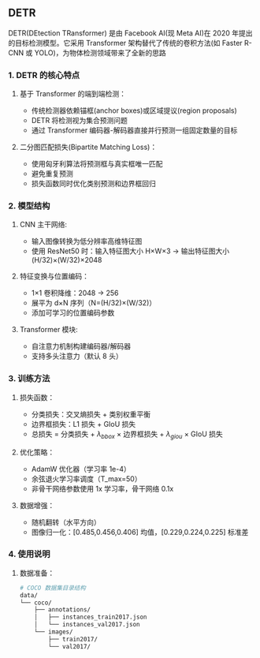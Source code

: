 ## DETR

DETR(DEtection TRansformer) 是由 Facebook AI(现 Meta AI)在 2020 年提出的目标检测模型。它采用 Transformer 架构替代了传统的卷积方法(如 Faster R-CNN 或 YOLO)，为物体检测领域带来了全新的思路

### 1. DETR 的核心特点
1. 基于 Transformer 的端到端检测：  
   - 传统检测器依赖锚框(anchor boxes)或区域提议(region proposals)
   - DETR 将检测视为集合预测问题
   - 通过 Transformer 编码器-解码器直接并行预测一组固定数量的目标

2. 二分图匹配损失(Bipartite Matching Loss)：  
   - 使用匈牙利算法将预测框与真实框唯一匹配
   - 避免重复预测
   - 损失函数同时优化类别预测和边界框回归

### 2. 模型结构
1. CNN 主干网络:  
   - 输入图像转换为低分辨率高维特征图
   - 使用 ResNet50 时：输入特征图大小 H×W×3 → 输出特征图大小 (H/32)×(W/32)×2048

2. 特征变换与位置编码：  
   - 1×1 卷积降维：2048 → 256
   - 展平为 d×N 序列（N=(H/32)×(W/32)）
   - 添加可学习的位置编码参数

3. Transformer 模块:  
   - 自注意力机制构建编码器/解码器
   - 支持多头注意力（默认 8 头）

### 3. 训练方法
1. 损失函数：  
   - 分类损失：交叉熵损失 + 类别权重平衡
   - 边界框损失：L1 损失 + GIoU 损失
   - 总损失 = 分类损失 + $\lambda_{bbox}$ × 边界框损失 + $\lambda_{giou}$ × GIoU 损失

2. 优化策略：  
   - AdamW 优化器（学习率 1e-4）
   - 余弦退火学习率调度（T_max=50）
   - 非骨干网络参数使用 1x 学习率，骨干网络 0.1x

3. 数据增强：  
   - 随机翻转（水平方向）
   - 图像归一化：[0.485,0.456,0.406] 均值，[0.229,0.224,0.225] 标准差

### 4. 使用说明
1. 数据准备：  
   ```bash
   # COCO 数据集目录结构
   data/
   └── coco/
       ├── annotations/
       │   ├── instances_train2017.json
       │   └── instances_val2017.json
       └── images/
           ├── train2017/
           └── val2017/
   ```
